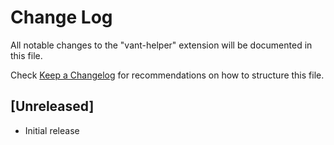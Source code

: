 # Change Log

All notable changes to the "vant-helper" extension will be documented in this file.

Check [Keep a Changelog](http://keepachangelog.com/) for recommendations on how to structure this file.

## [Unreleased]

- Initial release